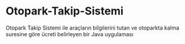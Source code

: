 # Otopark-Takip-Sistemi
 Otopark Takip Sistemi ile araçların bilgilerini tutan ve otoparkta kalma suresine göre ücreti belirleyen bir Java uygulaması
